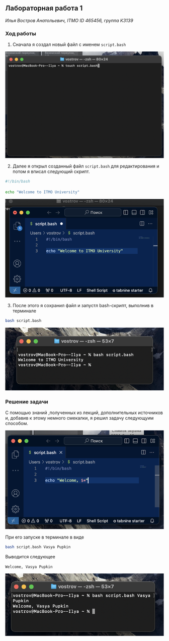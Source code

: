 ## Лабораторная работа 1

*Илья Востров Анатольевич, ITMO ID 465456,  группа К3139*

### Ход работы

1. Сначала я создал новый файл с именем `script.bash`

![image](https://github.com/WillowRussia/ItmoInformatics/blob/main/Assets/img1.png?raw=true)

2. Далее я открыл созданный файл `script.bash` для редактирования и потом я вписал следующий скрипт. 

```bash
#!/bin/bash

echo "Welcome to ITMO University"
```

![image](https://github.com/WillowRussia/ItmoInformatics/blob/main/Assets/img2.png?raw=true)

3. После этого я сохранил файл и запустл bash-скрипт, выполнив в терминале

```bash
bash script.bash
```

![image](https://github.com/WillowRussia/ItmoInformatics/blob/main/Assets/img3.png?raw=true)


### Решение задачи 
С помощью знаний ,полученных из лекций, дополнительных источников и, добавив к этому немного смекалки, я решил задачу следующуим  способом.

![image](https://github.com/WillowRussia/ItmoInformatics/blob/main/Assets/img4.png?raw=true)

При его запуске в терминале в виде

```bash
bash script.bash Vasya Pupkin
```

Выводится следующее

`Welcome, Vasya Pupkin`

![image](https://github.com/WillowRussia/ItmoInformatics/blob/main/Assets/img5.png?raw=true)


